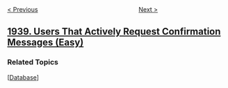 <!--|This file generated by command(leetcode description); DO NOT EDIT.    |-->
<!--+----------------------------------------------------------------------+-->
<!--|@author    openset <openset.wang@gmail.com>                           |-->
<!--|@link      https://github.com/openset                                 |-->
<!--|@home      https://github.com/openset/leetcode                        |-->
<!--+----------------------------------------------------------------------+-->

[< Previous](../maximum-genetic-difference-query "Maximum Genetic Difference Query")
　　　　　　　　　　　　　　　　
[Next >](../longest-common-subsequence-between-sorted-arrays "Longest Common Subsequence Between Sorted Arrays")

## [1939. Users That Actively Request Confirmation Messages (Easy)](https://leetcode.com/problems/users-that-actively-request-confirmation-messages "")



### Related Topics
  [[Database](../../tag/database/README.md)]
